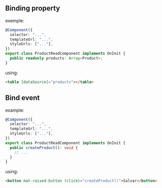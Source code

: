 ## Binding property

exemple:

```ts
@Component({
  selector: "...",
  templateUrl: "...",
  styleUrls: ["..."],
})
export class ProductReadComponent implements OnInit {
  public readonly products: Array<Product>;
}
```

using:

```html
<table [dataSource]="products"></table>
```

## Bind event

example:

```ts
@Component({
  selector: "...",
  templateUrl: "...",
  styleUrls: ["..."],
})
export class ProductReadComponent implements OnInit {
  public createProduct(): void {
    // ...
  }
}
```

using:

```html
<button mat-raised-button (click)="createProduct()">Salvar</button>
```
